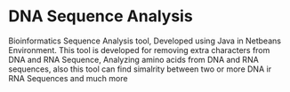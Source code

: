 # DNA Sequence Analysis
Bioinformatics Sequence Analysis tool, Developed using Java in Netbeans Environment. This tool is developed for removing extra characters from DNA and RNA Sequence, Analyzing amino acids from DNA and RNA sequences, also this tool can find simalrity between two or more DNA ir RNA Sequences and much more
